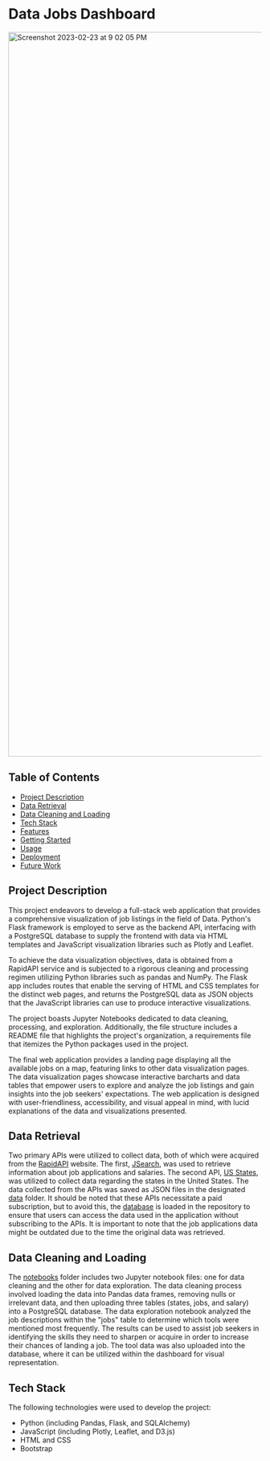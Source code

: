 # Data Jobs Dashboard
<img width="1440" alt="Screenshot 2023-02-23 at 9 02 05 PM" src="https://user-images.githubusercontent.com/112406455/221083541-19cbe38b-1402-471d-a8f7-61afb310f2ed.png">

## Table of Contents
- [Project Description](#project-description)
- [Data Retrieval](#data-retrieval)
- [Data Cleaning and Loading](#data-cleaning-and-loading)
- [Tech Stack](#tech-stack)
- [Features](#features)
- [Getting Started](#getting-started)
- [Usage](#usage)
- [Deployment](#deployment)
- [Future Work](#future-work)

## Project Description
This project endeavors to develop a full-stack web application that provides a comprehensive visualization of job listings in the field of Data. Python's Flask framework is employed to serve as the backend API, interfacing with a PostgreSQL database to supply the frontend with data via HTML templates and JavaScript visualization libraries such as Plotly and Leaflet.

To achieve the data visualization objectives, data is obtained from a RapidAPI service and is subjected to a rigorous cleaning and processing regimen utilizing Python libraries such as pandas and NumPy. The Flask app includes routes that enable the serving of HTML and CSS templates for the distinct web pages, and returns the PostgreSQL data as JSON objects that the JavaScript libraries can use to produce interactive visualizations.

The project boasts Jupyter Notebooks dedicated to data cleaning, processing, and exploration. Additionally, the file structure includes a README file that highlights the project's organization, a requirements file that itemizes the Python packages used in the project.

The final web application provides a landing page displaying all the available jobs on a map, featuring links to other data visualization pages. The data visualization pages showcase interactive barcharts and data tables that empower users to explore and analyze the job listings and gain insights into the job seekers' expectations. The web application is designed with user-friendliness, accessibility, and visual appeal in mind, with lucid explanations of the data and visualizations presented.

## Data Retrieval 
Two primary APIs were utilized to collect data, both of which were acquired from the [RapidAPI](https://rapidapi.com/?utm_source=google&utm_medium=cpc&utm_campaign=DSA&utm_term=_&gclid=Cj0KCQiAutyfBhCMARIsAMgcRJQUSlXGt8wfcjrg6hz3N7sveOb40InsdWTgGZeDZ9ZUqBGoC34Ags4aAnEwEALw_wcB) website. The first, [JSearch](https://rapidapi.com/letscrape-6bRBa3QguO5/api/jsearch), was used to retrieve information about job applications and salaries. The second API, [US States](https://rapidapi.com/aptitudeapps/api/us-states/), was utilized to collect data regarding the states in the United States. The data collected from the APIs was saved as JSON files in the designated [data](https://github.com/JeremyTallant/data_jobs_dashboard/tree/main/data) folder. It should be noted that these APIs necessitate a paid subscription, but to avoid this, the [database](https://github.com/JeremyTallant/data_jobs_dashboard/tree/main/database) is loaded in the repository to ensure that users can access the data used in the application without subscribing to the APIs. It is important to note that the job applications data might be outdated due to the time the original data was retrieved.

## Data Cleaning and Loading 
The [notebooks](https://github.com/JeremyTallant/data_jobs_dashboard/tree/main/notebooks) folder includes two Jupyter notebook files: one for data cleaning and the other for data exploration. The data cleaning process involved loading the data into Pandas data frames, removing nulls or irrelevant data, and then uploading three tables (states, jobs, and salary) into a PostgreSQL database. The data exploration notebook analyzed the job descriptions within the "jobs" table to determine which tools were mentioned most frequently. The results can be used to assist job seekers in identifying the skills they need to sharpen or acquire in order to increase their chances of landing a job. The tool data was also uploaded into the database, where it can be utilized within the dashboard for visual representation.

## Tech Stack
The following technologies were used to develop the project:

* Python (including Pandas, Flask, and SQLAlchemy)
* JavaScript (including Plotly, Leaflet, and D3.js)
* HTML and CSS
* Bootstrap

